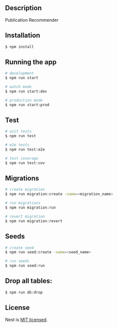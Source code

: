 ## Description

Publication Recommender

## Installation

```bash
$ npm install
```

## Running the app

```bash
# development
$ npm run start

# watch mode
$ npm run start:dev

# production mode
$ npm run start:prod
```

## Test

```bash
# unit tests
$ npm run test

# e2e tests
$ npm run test:e2e

# test coverage
$ npm run test:cov
```

## Migrations

```bash
# create migration
$ npm run migration:create -name=<migration_name>

# run migrations
$ npm run migration:run

# revert migration
$ npm run migration:revert
```

## Seeds

```bash
# create seed
$ npm run seed:create -name=<seed_name>

# run seeds
$ npm run seed:run
```

## Drop all tables:

```bash
$ npm run db:drop
```

## License

Nest is [MIT licensed](LICENSE).
